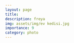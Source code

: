 ```yaml
---
layout: page
title:  
description: freya
img: assets/img/ev kedisi.jpg
importance: 9
category: photo
---
```

